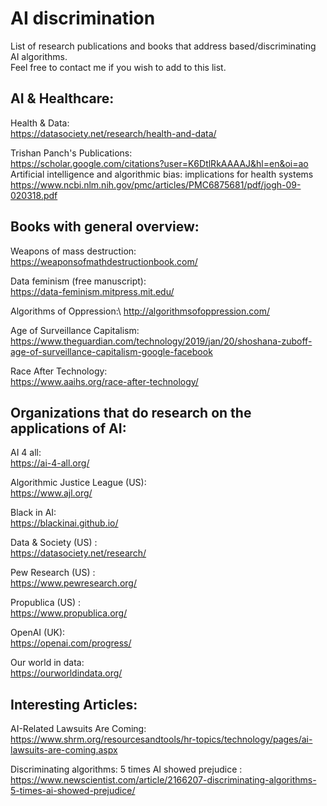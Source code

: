 # AI discrimination
List of research publications and books that address based/discriminating AI algorithms.\
Feel free to contact me if you wish to add to this list. 

## AI & Healthcare:
Health & Data:\
https://datasociety.net/research/health-and-data/

Trishan Panch's Publications:\
https://scholar.google.com/citations?user=K6DtlRkAAAAJ&hl=en&oi=ao \
Artificial intelligence and algorithmic bias: implications for health systems\
https://www.ncbi.nlm.nih.gov/pmc/articles/PMC6875681/pdf/jogh-09-020318.pdf


## Books with general overview:

Weapons of mass destruction:\
https://weaponsofmathdestructionbook.com/

Data feminism (free manuscript):\
https://data-feminism.mitpress.mit.edu/

Algorithms of Oppression:\ 
http://algorithmsofoppression.com/

Age of Surveillance Capitalism:\
https://www.theguardian.com/technology/2019/jan/20/shoshana-zuboff-age-of-surveillance-capitalism-google-facebook

Race After Technology:\
https://www.aaihs.org/race-after-technology/

## Organizations that do research on the applications of AI:

AI 4 all:\
https://ai-4-all.org/

Algorithmic Justice League (US):\
https://www.ajl.org/

Black in AI:\
https://blackinai.github.io/

Data & Society (US) : \
https://datasociety.net/research/

Pew Research (US) : \
https://www.pewresearch.org/

Propublica (US) : \
https://www.propublica.org/

OpenAI (UK): \
https://openai.com/progress/

Our world in data: \
https://ourworldindata.org/


## Interesting Articles:
AI-Related Lawsuits Are Coming:\
https://www.shrm.org/resourcesandtools/hr-topics/technology/pages/ai-lawsuits-are-coming.aspx

Discriminating algorithms: 5 times AI showed prejudice :\
https://www.newscientist.com/article/2166207-discriminating-algorithms-5-times-ai-showed-prejudice/
